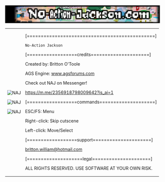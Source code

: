 ![NAJ](/docs/header.jpg)

<table>
<tr><td>

![NAJ](/docs/images/dojo.gif) 

![NAJ](/docs/images/hallway.gif) 

![NAJ](/docs/images/park.gif) 

</td>
<td>

[==============================================]

	No-Action Jackson

[==================credits=====================]

Created by: Britton O'Toole


AGS Engine: www.agsforums.com


Check out NAJ on Messenger! 

https://m.me/2356918798009642?is_ai=1

[==================commands====================]

ESC/F5:			Menu

Right-click: 		Skip cutscene

Left-click: 		Move/Select

[==================support=====================]

britton.william@hotmail.com

[====================legal=====================]

ALL RIGHTS RESERVED.  USE SOFTWARE AT YOUR OWN RISK.

</td></tr>
</table>
